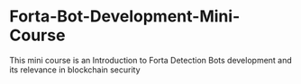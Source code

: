 # Forta-Bot-Development-Mini-Course
This mini course is an Introduction to Forta Detection Bots development and its relevance in blockchain security
